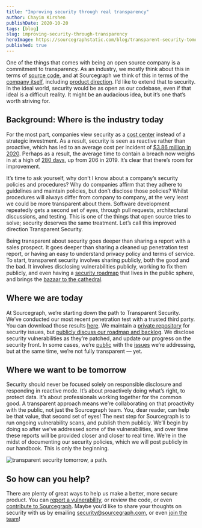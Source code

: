 ```yaml
---
title: "Improving security through real transparency"
author: Chayim Kirshen
publishDate: 2020-10-20
tags: [blog]
slug: improving-security-through-transparency
heroImage: https://sourcegraphstatic.com/blog/transparent-security-tomorrow.png
published: true
---
```


One of the things that comes with being an open source company is a commitment to transparency.  As an industry, we mostly think about this in terms of [source code](http://github.com/sourcegraph/), and at Sourcegraph we think of this in terms of the [company itself](https://about.sourcegraph.com/company), including [product direction](https://about.sourcegraph.com/direction). I’d like to extend that to security.  In the ideal world, security would be as open as our codebase, even if that ideal is a difficult reality. It might be an audacious idea, but it’s one that’s worth striving for.

## Background: Where is the industry today

For the most part, companies view security as a [cost center](https://go.kaspersky.com/rs/802-IJN-240/images/IT%20Security%20Econmics%20Report%209.18.17.pdf) instead of a strategic investment. As a result, security is seen as reactive rather than proactive, which has led to an average cost per incident of [$3.86 million in 2020](https://www.ibm.com/security/digital-assets/cost-data-breach-report/). Perhaps as a result, the average time to contain a breach now weighs in at a high of [280 days](https://www.ibm.com/security/data-breach), up from 206 in 2019.  It’s clear that there’s room for improvement.

It’s time to ask yourself, why don’t I know about a company’s security policies and procedures?  Why do companies affirm that they adhere to guidelines and maintain policies, but don’t disclose those policies?  Whilst procedures will always differ from company to company, at the very least we could be more transparent about them. Software development repeatedly gets a second set of eyes, through pull requests, architectural discussions, and testing.  This is one of the things that open source tries to solve; security deserves the same treatment. Let’s call this improved direction Transparent Security.

Being transparent about security goes deeper than sharing a report with a sales prospect. It goes deeper than sharing a cleaned up penetration test report, or having an easy to understand privacy policy and terms of service.  To start, transparent security involves sharing publicly, both the good and the bad. It involves disclosing vulnerabilities publicly, working to fix them publicly, and even having a [security roadmap](https://github.com/orgs/sourcegraph/projects?query=is%3Aopen+Security) that lives in the public sphere, and brings the [bazaar to the cathedral](http://www.catb.org/~esr/writings/cathedral-bazaar/cathedral-bazaar/).

## Where we are today

At Sourcegraph, we’re starting down the path to Transparent Security.  We’ve conducted our most recent penetration test with a trusted third party. You can download those results [here](https://drive.google.com/file/d/14ZIDhAql26THcLlgCbRhbhez9UXPeiGu/view?usp=sharing).  We maintain a [private repository](https://github.com/sourcegraph/security-issues) for security issues, but [publicly discuss our roadmap and backlog](https://github.com/orgs/sourcegraph/projects?query=is%3Aopen+Security). We disclose security vulnerabilities as they’re patched, and update our progress on the security front.  In some cases, we’re [public](https://github.com/sourcegraph/sourcegraph/issues/12263) with the [issues](https://github.com/sourcegraph/sourcegraph/issues/12269) we’re addressing, but at the same time, we’re not fully transparent —  yet.

## Where we want to be tomorrow

Security should never be focused solely on responsible disclosure and responding in reactive mode. It’s about proactively doing what’s right, to protect data. It’s about professionals working together for the common good. A transparent approach means we’re collaborating on that proactivity with the public, not just the Sourcegraph team. You, dear reader, can help be that value, that second set of eyes! The next step for Sourcegraph is to run ongoing vulnerability scans, and publish them publicly. We’ll begin by doing so after we’ve addressed some of the vulnerabilities, and over time these reports will be provided closer and closer to real time.  We’re in the midst of documenting our security policies, which we will post publicly in our handbook. This is only the beginning.

<div class="text-center">
  <img src="https://sourcegraphstatic.com/blog/transparent-security-tomorrow.png" alt="transparent security tomorrow, a path.">
</div>

## So how can you help?

There are plenty of great ways to help us make a better, more secure product.  You can [report a vulnerability](https://about.sourcegraph.com/handbook/engineering/security#reporting-a-vulnerability), or review the code, or even [contribute to Sourcegraph](https://www.github.com/sourcegraph/sourcegraph). Maybe you’d like to share your thoughts on security with us by emailing security@sourcegraph.com, or even [join the team](https://about.sourcegraph.com/company/careers#engineering)!
